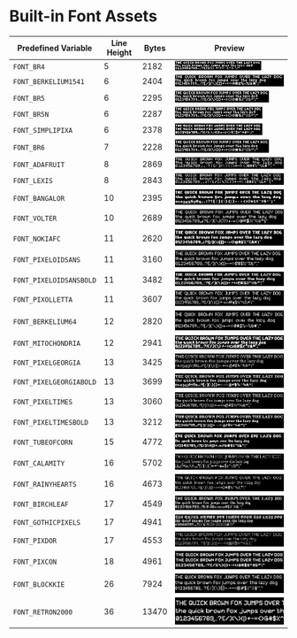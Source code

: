 # Built-in Font Assets
| Predefined Variable | Line Height | Bytes | Preview |
|---|---|---|---|
| `FONT_BR4` | 5 | 2182 | ![FONT_BR4](font_images/FONT_BR4.png) |
| `FONT_BERKELIUM1541` | 6 | 2404 | ![FONT_BERKELIUM1541](font_images/FONT_BERKELIUM1541.png) |
| `FONT_BR5` | 6 | 2295 | ![FONT_BR5](font_images/FONT_BR5.png) |
| `FONT_BR5N` | 6 | 2287 | ![FONT_BR5N](font_images/FONT_BR5N.png) |
| `FONT_SIMPLIPIXA` | 6 | 2378 | ![FONT_SIMPLIPIXA](font_images/FONT_SIMPLIPIXA.png) |
| `FONT_BR6` | 7 | 2228 | ![FONT_BR6](font_images/FONT_BR6.png) |
| `FONT_ADAFRUIT` | 8 | 2869 | ![FONT_ADAFRUIT](font_images/FONT_ADAFRUIT.png) |
| `FONT_LEXIS` | 8 | 2843 | ![FONT_LEXIS](font_images/FONT_LEXIS.png) |
| `FONT_BANGALOR` | 10 | 2395 | ![FONT_BANGALOR](font_images/FONT_BANGALOR.png) |
| `FONT_VOLTER` | 10 | 2689 | ![FONT_VOLTER](font_images/FONT_VOLTER.png) |
| `FONT_NOKIAFC` | 11 | 2620 | ![FONT_NOKIAFC](font_images/FONT_NOKIAFC.png) |
| `FONT_PIXELOIDSANS` | 11 | 3160 | ![FONT_PIXELOIDSANS](font_images/FONT_PIXELOIDSANS.png) |
| `FONT_PIXELOIDSANSBOLD` | 11 | 3482 | ![FONT_PIXELOIDSANSBOLD](font_images/FONT_PIXELOIDSANSBOLD.png) |
| `FONT_PIXOLLETTA` | 11 | 3607 | ![FONT_PIXOLLETTA](font_images/FONT_PIXOLLETTA.png) |
| `FONT_BERKELIUM64` | 12 | 2820 | ![FONT_BERKELIUM64](font_images/FONT_BERKELIUM64.png) |
| `FONT_MITOCHONDRIA` | 12 | 2941 | ![FONT_MITOCHONDRIA](font_images/FONT_MITOCHONDRIA.png) |
| `FONT_PIXELGEORGIA` | 13 | 3425 | ![FONT_PIXELGEORGIA](font_images/FONT_PIXELGEORGIA.png) |
| `FONT_PIXELGEORGIABOLD` | 13 | 3699 | ![FONT_PIXELGEORGIABOLD](font_images/FONT_PIXELGEORGIABOLD.png) |
| `FONT_PIXELTIMES` | 13 | 3060 | ![FONT_PIXELTIMES](font_images/FONT_PIXELTIMES.png) |
| `FONT_PIXELTIMESBOLD` | 13 | 3212 | ![FONT_PIXELTIMESBOLD](font_images/FONT_PIXELTIMESBOLD.png) |
| `FONT_TUBEOFCORN` | 15 | 4772 | ![FONT_TUBEOFCORN](font_images/FONT_TUBEOFCORN.png) |
| `FONT_CALAMITY` | 16 | 5702 | ![FONT_CALAMITY](font_images/FONT_CALAMITY.png) |
| `FONT_RAINYHEARTS` | 16 | 4673 | ![FONT_RAINYHEARTS](font_images/FONT_RAINYHEARTS.png) |
| `FONT_BIRCHLEAF` | 17 | 4549 | ![FONT_BIRCHLEAF](font_images/FONT_BIRCHLEAF.png) |
| `FONT_GOTHICPIXELS` | 17 | 4941 | ![FONT_GOTHICPIXELS](font_images/FONT_GOTHICPIXELS.png) |
| `FONT_PIXDOR` | 17 | 4553 | ![FONT_PIXDOR](font_images/FONT_PIXDOR.png) |
| `FONT_PIXCON` | 18 | 4961 | ![FONT_PIXCON](font_images/FONT_PIXCON.png) |
| `FONT_BLOCKKIE` | 26 | 7924 | ![FONT_BLOCKKIE](font_images/FONT_BLOCKKIE.png) |
| `FONT_RETRON2000` | 36 | 13470 | ![FONT_RETRON2000](font_images/FONT_RETRON2000.png) |
